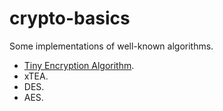 # crypto-basics

Some implementations of well-known algorithms.

- [Tiny Encryption Algorithm](./tea/readme.md).
- xTEA.
- DES.
- AES.